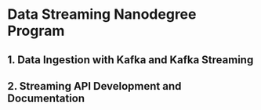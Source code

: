 # Data Streaming Nanodegree Program

## 1. Data Ingestion with Kafka and Kafka Streaming

## 2. Streaming API Development and Documentation
